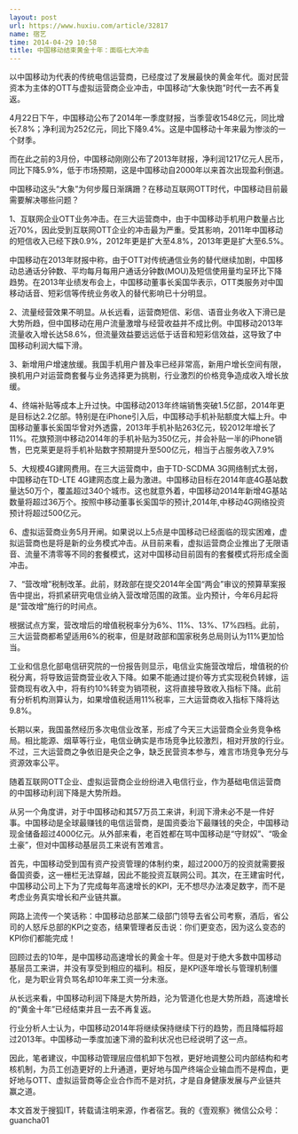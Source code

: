 ```yaml
---
layout: post
url: https://www.huxiu.com/article/32817
name: 宿艺
time: 2014-04-29 10:58
title: 中国移动结束黄金十年：面临七大冲击
---
```

以中国移动为代表的传统电信运营商，已经度过了发展最快的黄金年代。面对民营资本为主体的OTT与虚拟运营商企业冲击，中国移动“大象快跑”时代一去不再复返。

4月22日下午，中国移动公布了2014年一季度财报，当季营收1548亿元，同比增长7.8%；净利润为252亿元，同比下降9.4%。这是中国移动十年来最为惨淡的一个财季。

而在此之前的3月份，中国移动刚刚公布了2013年财报，净利润1217亿元人民币，同比下降5.9%，低于市场预期，这是中国移动自2000年以来首次出现盈利倒退。

中国移动这头“大象”为何步履日渐蹒跚？在移动互联网OTT时代，中国移动目前最需要解决哪些问题？

1、互联网企业OTT业务冲击。在三大运营商中，由于中国移动手机用户数量占比近70%，因此受到互联网OTT企业的冲击最为严重。受其影响，2011年中国移动的短信收入已经下跌0.9%，2012年更是扩大至4.8%，2013年更是扩大至6.5%。

中国移动在2013年财报中称，由于OTT对传统通信业务的替代继续加剧，中国移动总通话分钟数、平均每月每用户通话分钟数(MOU)及短信使用量均呈环比下降趋势。在2013年业绩发布会上，中国移动董事长奚国华表示，OTT类服务对中国移动话音、短彩信等传统业务收入的替代影响已十分明显。

2、流量经营效果不明显。从长远看，运营商短信、彩信、语音业务收入下滑已是大势所趋，但中国移动在用户流量激增与经营收益并不成比例。中国移动2013年流量收入增长达58.6%，但流量效益要远远低于话音和短彩信效益，这导致了中国移动利润大幅下滑。

3、新增用户增速放缓。我国手机用户普及率已经非常高，新用户增长空间有限，换机用户对运营商套餐与业务选择更为挑剔，行业激烈的价格竞争造成收入增长放缓。

4、终端补贴等成本上升过快。中国移动2013年终端销售突破1.5亿部，2014年更是目标达2.2亿部。特别是在iPhone引入后，中国移动手机补贴额度大幅上升。中国移动董事长奚国华曾对外透露，2013年手机补贴263亿元，较2012年增长了11%。花旗预测中移动2014年的手机补贴为350亿元，并会补贴一半的iPhone销售，巴克莱更是将手机补贴数字预期提升至500亿元，相当于占服务收入7.9%

5、大规模4G建网费用。在三大运营商中，由于TD-SCDMA 3G网络制式太弱，中国移动在TD-LTE 4G建网态度上最为激进。中国移动目标在2014年底4G基站数量达50万个，覆盖超过340个城市。这也就意外着，中国移动2014年新增4G基站数量将超过36万个。按照中移动董事长奚国华的预计,2014年,中移动4G网络投资预计将超过500亿元。

6、虚拟运营商业务5月开闸。如果说以上5点是中国移动已经面临的现实困难，虚拟运营商也是将是新的业务模式冲击。从目前来看，虚拟运营商企业推出了无限语音、流量不清零等不同的套餐模式，这对中国移动目前固有的套餐模式将形成全面冲击。

7、“营改增”税制改革。此前，财政部在提交2014年全国“两会”审议的预算草案报告中提出，将抓紧研究电信业纳入营改增范围的政策。业内预计，今年6月起将是“营改增”施行的时间点。

根据试点方案，营改增后的增值税税率分为6%、11%、13%、17%四档。此前，三大运营商都希望适用6%的税率，但是财政部和国家税务总局则认为11%更加恰当。

工业和信息化部电信研究院的一份报告则显示，电信业实施营改增后，增值税的价税分离，将导致运营商营业收入下降。如果不能通过提价等方式实现税负转嫁，运营商现有收入中，将有约10%转变为销项税，这将直接导致收入指标下降。此前有分析机构测算认为，如果增值税适用11%税率，三大运营商收入指标下降将达9.8%。

长期以来，我国虽然经历多次电信业改革，形成了今天三大运营商全业务竞争格局。相比能源、烟草等行业，电信业确实是市场竞争比较激烈，相对开放的行业。不过，三大运营商之争依旧是央企之争，缺乏民营资本参与，难言市场竞争充分与资源效率公平。

随着互联网OTT企业、虚拟运营商企业纷纷进入电信行业，作为基础电信运营商的中国移动利润下降是大势所趋。

从另一个角度讲，对于中国移动和其57万员工来讲，利润下滑未必不是一件好事。中国移动是全球最赚钱的电信运营商，是国资委治下最赚钱的央企，中国移动现金储备超过4000亿元。从外部来看，老百姓都在骂中国移动是“守财奴”、“吸金土豪”，但对中国移动基层员工来说有苦难言。

首先，中国移动受到国有资产投资管理的体制约束，超过2000万的投资就需要报备国资委，这一栅栏无法穿越，因此不能投资互联网公司。其次，在王建宙时代，中国移动公司上下为了完成每年高速增长的KPI，无不想尽办法凑足数字，而不是考虑业务真实增长和产业链共赢。

网路上流传一个笑话称：中国移动总部某二级部门领导去省公司考察，酒后，省公司的人怒斥总部的KPI之变态，结果管理者反击说：你们更变态，因为这么变态的KPI你们都能完成！

回顾过去的10年，是中国移动高速增长的黄金十年。但是对于绝大多数中国移动基层员工来讲，并没有享受到相应的福利。相反，是KPI逐年增长与管理机制僵化，是为职业背负骂名却10年来工资一分未涨。

从长远来看，中国移动利润下降是大势所趋，沦为管道化也是大势所趋，高速增长的“黄金十年”已经结束并且一去不再复返。

行业分析人士认为，中国移动2014年将继续保持继续下行的趋势，而且降幅将超过2013年。中国移动一季度加速下滑的盈利状况也已经说明了这一点。

因此，笔者建议，中国移动管理层应借机卸下包袱，更好地调整公司内部结构和考核机制，为员工创造更好的上升通道，更好地与国产终端企业输血而不是榨血，更好地与OTT、虚拟运营商等企业合作而不是对抗，才是自身健康发展与产业链共赢之道。

本文首发于搜狐IT，转载请注明来源，作者宿艺。我的《壹观察》微信公众号：guancha01

